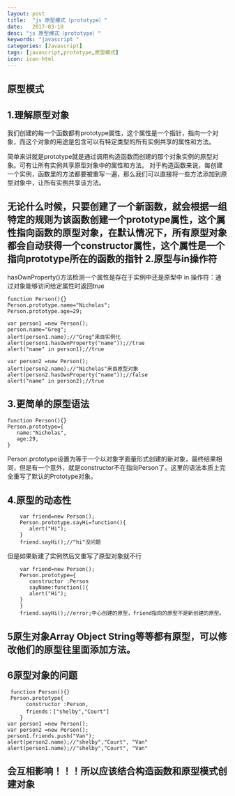 ```yaml
---
layout: post
title:  "js 原型模式（prototype）"
date:   2017-03-10
desc: "js 原型模式（prototype）"
keywords: "javascript "
categories: [Javascript]
tags: [javascript,prototype,原型模式]
icon: icon-html
---
```


原型模式
---  
1.理解原型对象
--- 
   我们创建的每一个函数都有prototype属性，这个属性是一个指针，指向一个对象，而这个对象的用途是包含可以有特定类型的所有实例共享的属性和方法。

   简单来讲就是prototype就是通过调用构造函数而创建的那个对象实例的原型对象。可有让所有实例共享原型对象中的属性和方法。 对于构造函数来说，每创建一个实例，函数里的方法都要被重写一遍，那么我们可以直接将一些方法添加到原型对象中，让所有实例共享该方法。
 
   无论什么时候，只要创建了一个新函数，就会根据一组特定的规则为该函数创建一个prototype属性，这个属性指向函数的原型对象，在默认情况下，所有原型对象都会自动获得一个constructor属性，这个属性是一个指向prototype所在的函数的指针
2.原型与in操作符
--- 
   hasOwnProperty()方法检测一个属性是存在于实例中还是原型中
   in 操作符：通过对象能够访问给定属性时返回true
   	
    function Person(){}
	Person.prototype.name="Nicholas";
	Person.prototype.age=29;

	var person1 =new Person();
	person.name="Greg";
	alert(person1.name);//"Greg"来自实例化
	alert(person1.hasOwnProperty("name"));//true
	alert("name" in person1);//true

	var person2 =new Person();
	alert(person2.name);//"Nicholas"来自原型对象
	alert(person2.hasOwnProperty("name"));//false
	alert("name" in person2);//true

3.更简单的原型语法
--- 
    function Person(){}
    Person.prototype={
       name:"Nicholas",
       age:29,
    }
Person.prototype设置为等于一个以对象字面量形式创建的新对象，最终结果相同，但是有一个意外，就是constructor不在指向Person了。这里的语法本质上完全重写了默认的Prototype对象。

4.原型的动态性
--- 

		var friend=new Person();
		Person.prototype.sayHi=function(){
		   alert("Hi");
		}
		friend.sayHi();//"hi"没问题
但是如果新建了实例然后又重写了原型对象就不行


        var friend=new Person();
		Person.prototype={
           constructor :Person
		   sayName:function(){
           alert("Hi");
        }
		}
		friend.sayHi();//error;中心创建的原型，friend指向的原型不是新创建的原型。

5原生对象Array Object String等等都有原型，可以修改他们的原型往里面添加方法。
--- 

6原型对象的问题
--- 

     function Person(){}
     Person.prototype{
          constructor :Person,
		  friends：["shelby","Court"]
		}
    var person1 =new Person();
    var person2 =new Person();
    person1.friends.push("Van");
    alert(person2.name);//"shelby","Court", "Van"
    alert(person1.name);//"shelby","Court", "Van"
会互相影响！！！所以应该结合构造函数和原型模式创建对象
--- 
    

